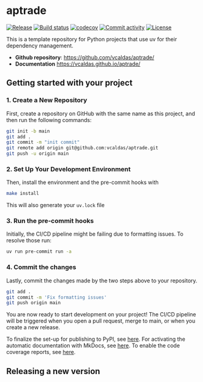 # aptrade

[![Release](https://img.shields.io/github/v/release/vcaldas/aptrade)](https://img.shields.io/github/v/release/vcaldas/aptrade)
[![Build status](https://img.shields.io/github/actions/workflow/status/vcaldas/aptrade/main.yml?branch=main)](https://github.com/vcaldas/aptrade/actions/workflows/main.yml?query=branch%3Amain)
[![codecov](https://codecov.io/gh/vcaldas/aptrade/branch/main/graph/badge.svg)](https://codecov.io/gh/vcaldas/aptrade)
[![Commit activity](https://img.shields.io/github/commit-activity/m/vcaldas/aptrade)](https://img.shields.io/github/commit-activity/m/vcaldas/aptrade)
[![License](https://img.shields.io/github/license/vcaldas/aptrade)](https://img.shields.io/github/license/vcaldas/aptrade)

This is a template repository for Python projects that use uv for their dependency management.

- **Github repository**: <https://github.com/vcaldas/aptrade/>
- **Documentation** <https://vcaldas.github.io/aptrade/>

## Getting started with your project

### 1. Create a New Repository

First, create a repository on GitHub with the same name as this project, and then run the following commands:

```bash
git init -b main
git add .
git commit -m "init commit"
git remote add origin git@github.com:vcaldas/aptrade.git
git push -u origin main
```

### 2. Set Up Your Development Environment

Then, install the environment and the pre-commit hooks with

```bash
make install
```

This will also generate your `uv.lock` file

### 3. Run the pre-commit hooks

Initially, the CI/CD pipeline might be failing due to formatting issues. To resolve those run:

```bash
uv run pre-commit run -a
```

### 4. Commit the changes

Lastly, commit the changes made by the two steps above to your repository.

```bash
git add .
git commit -m 'Fix formatting issues'
git push origin main
```

You are now ready to start development on your project!
The CI/CD pipeline will be triggered when you open a pull request, merge to main, or when you create a new release.

To finalize the set-up for publishing to PyPI, see [here](https://fpgmaas.github.io/cookiecutter-uv/features/publishing/#set-up-for-pypi).
For activating the automatic documentation with MkDocs, see [here](https://fpgmaas.github.io/cookiecutter-uv/features/mkdocs/#enabling-the-documentation-on-github).
To enable the code coverage reports, see [here](https://fpgmaas.github.io/cookiecutter-uv/features/codecov/).

## Releasing a new version
